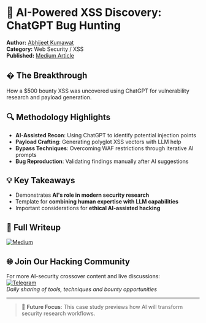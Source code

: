 # 🤖 AI-Powered XSS Discovery: ChatGPT Bug Hunting

**Author:** [Abhijeet Kumawat](https://medium.com/@kumawatabhijeet2002)  
**Category:** Web Security / XSS  
**Published:** [Medium Article](https://medium.com/@kumawatabhijeet2002/500-how-i-found-xss-using-chatgpt-ec55792e35bb)  

## � The Breakthrough
How a $500 bounty XSS was uncovered using ChatGPT for vulnerability research and payload generation.

## 🔍 Methodology Highlights
- **AI-Assisted Recon**: Using ChatGPT to identify potential injection points
- **Payload Crafting**: Generating polyglot XSS vectors with LLM help
- **Bypass Techniques**: Overcoming WAF restrictions through iterative AI prompts
- **Bug Reproduction**: Validating findings manually after AI suggestions

## 💡 Key Takeaways
- Demonstrates **AI's role in modern security research**
- Template for **combining human expertise with LLM capabilities**
- Important considerations for **ethical AI-assisted hacking**

## 📄 Full Writeup
[![Medium](https://img.shields.io/badge/Medium-Read%20Full%20Article-black)](https://medium.com/@kumawatabhijeet2002/500-how-i-found-xss-using-chatgpt-ec55792e35bb)

## 🌐 Join Our Hacking Community
For more AI-security crossover content and live discussions:  
[![Telegram](https://img.shields.io/badge/Telegram-Join%20Channel-blue)](https://t.me/yourchannel)  
*Daily sharing of tools, techniques and bounty opportunities*

---

> 🔮 **Future Focus**: This case study previews how AI will transform security research workflows.
